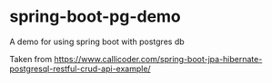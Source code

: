 # spring-boot-pg-demo
A demo for using spring boot with postgres db

Taken from https://www.callicoder.com/spring-boot-jpa-hibernate-postgresql-restful-crud-api-example/
